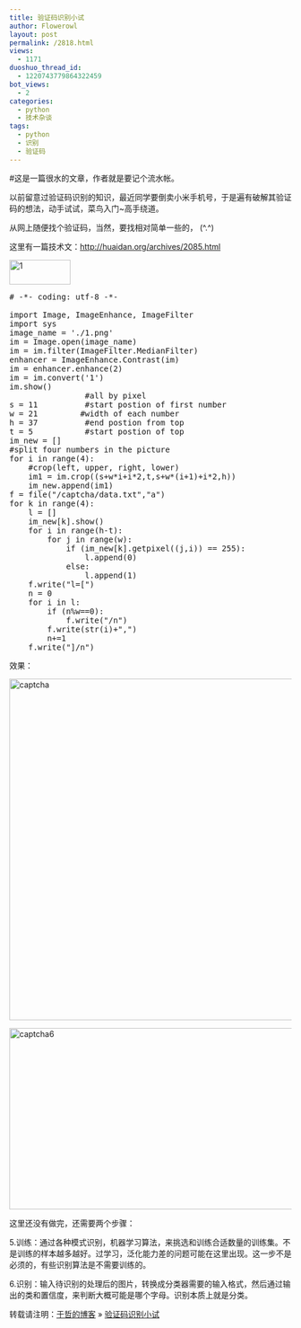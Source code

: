 ```yaml
---
title: 验证码识别小试
author: Flowerowl
layout: post
permalink: /2818.html
views:
  - 1171
duoshuo_thread_id:
  - 1220743779864322459
bot_views:
  - 2
categories:
  - python
  - 技术杂谈
tags:
  - python
  - 识别
  - 验证码
---
```

#这是一篇很水的文章，作者就是要记个流水帐。

以前留意过验证码识别的知识，最近同学要倒卖小米手机号，于是遍有破解其验证码的想法，动手试试，菜鸟入门~高手绕道。

从网上随便找个验证码，当然，要找相对简单一些的， (^.^)

这里有一篇技术文：<a href="http://huaidan.org/archives/2085.html" target="_blank">http://huaidan.org/archives/2085.html</a>

[<img class="alignnone size-full wp-image-2821" alt="1" src="http://lazynight.me/wp-content/uploads/2013/03/1.jpg" width="109" height="44" />][1]

<pre class="lang:default decode:true"># -*- coding: utf-8 -*-

import Image, ImageEnhance, ImageFilter
import sys
image_name = './1.png'
im = Image.open(image_name)
im = im.filter(ImageFilter.MedianFilter)
enhancer = ImageEnhance.Contrast(im)
im = enhancer.enhance(2)
im = im.convert('1')
im.show()
                #all by pixel
s = 11          #start postion of first number
w = 21         #width of each number
h = 37          #end postion from top
t = 5           #start postion of top
im_new = []
#split four numbers in the picture
for i in range(4):
    #crop(left, upper, right, lower)
    im1 = im.crop((s+w*i+i*2,t,s+w*(i+1)+i*2,h)) 
    im_new.append(im1)
f = file("/captcha/data.txt","a")
for k in range(4):
    l = []
    im_new[k].show()
    for i in range(h-t):
        for j in range(w):
            if (im_new[k].getpixel((j,i)) == 255):
                l.append(0)
            else:
                l.append(1)
    f.write("l=[")
    n = 0
    for i in l:
        if (n%w==0):
            f.write("/n")
        f.write(str(i)+",")
        n+=1
    f.write("]/n")</pre>

效果：

[<img alt="captcha" src="http://lazynight.me/wp-content/uploads/2013/03/captcha.jpg" width="887" height="608" />][2]

[<img class="alignnone size-full wp-image-2820" alt="captcha6" src="http://lazynight.me/wp-content/uploads/2013/03/captcha6.jpg" width="875" height="323" />][3]

这里还没有做完，还需要两个步骤：

5.训练：通过各种模式识别，机器学习算法，来挑选和训练合适数量的训练集。不是训练的样本越多越好。过学习，泛化能力差的问题可能在这里出现。这一步不是必须的，有些识别算法是不需要训练的。

6.识别：输入待识别的处理后的图片，转换成分类器需要的输入格式，然后通过输出的类和置信度，来判断大概可能是哪个字母。识别本质上就是分类。

<div id="xunlei_com_thunder_helper_plugin_d462f475-c18e-46be-bd10-327458d045bd">
</div>

<div id="xunlei_com_thunder_helper_plugin_d462f475-c18e-46be-bd10-327458d045bd">
</div>

转载请注明：[于哲的博客][4] &raquo; [验证码识别小试][5]

 [1]: http://lazynight.me/wp-content/uploads/2013/03/1.jpg
 [2]: http://lazynight.me/wp-content/uploads/2013/03/captcha.jpg
 [3]: http://lazynight.me/wp-content/uploads/2013/03/captcha6.jpg
 [4]: http://localhost/wordpress
 [5]: http://localhost/wordpress/2818.html